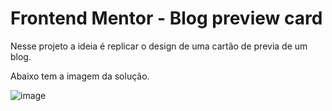 # Frontend Mentor - Blog preview card

Nesse projeto a ideia é replicar o design de uma cartão de previa de um blog.


Abaixo tem a imagem da solução.

![image](https://github.com/user-attachments/assets/6c366080-0c96-4c44-a1fa-f24f5759e646)
